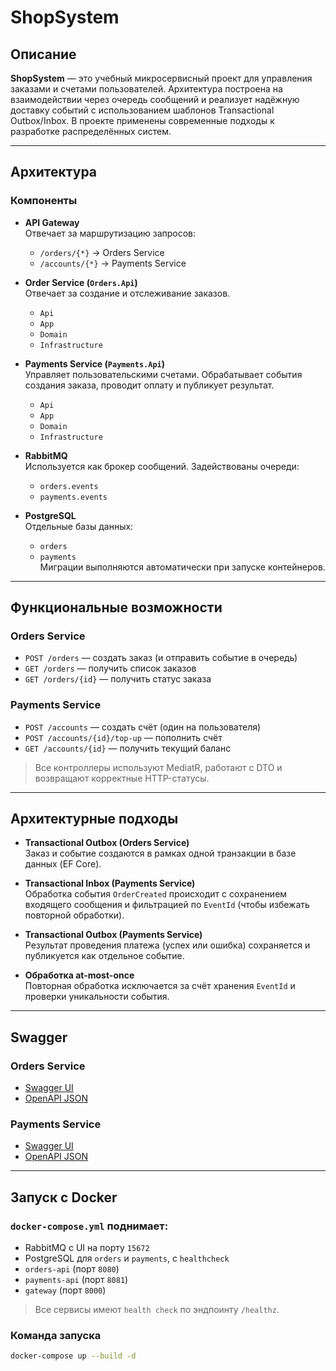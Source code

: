 # ShopSystem

## Описание

**ShopSystem** — это учебный микросервисный проект для управления заказами и счетами пользователей. Архитектура построена на взаимодействии через очередь сообщений и реализует надёжную доставку событий с использованием шаблонов Transactional Outbox/Inbox. В проекте применены современные подходы к разработке распределённых систем.

---

## Архитектура

### Компоненты

- **API Gateway**  
  Отвечает за маршрутизацию запросов:
  - `/orders/{*}` → Orders Service  
  - `/accounts/{*}` → Payments Service

- **Order Service (`Orders.Api`)**  
  Отвечает за создание и отслеживание заказов.
  - `Api`
  - `App`
  - `Domain`
  - `Infrastructure`

- **Payments Service (`Payments.Api`)**  
  Управляет пользовательскими счетами. Обрабатывает события создания заказа, проводит оплату и публикует результат.
  - `Api`
  - `App`
  - `Domain`
  - `Infrastructure`

- **RabbitMQ**  
  Используется как брокер сообщений. Задействованы очереди:
  - `orders.events`
  - `payments.events`

- **PostgreSQL**  
  Отдельные базы данных:
  - `orders`
  - `payments`  
  Миграции выполняются автоматически при запуске контейнеров.

---

## Функциональные возможности

### Orders Service

- `POST /orders` — создать заказ (и отправить событие в очередь)
- `GET /orders` — получить список заказов
- `GET /orders/{id}` — получить статус заказа

### Payments Service

- `POST /accounts` — создать счёт (один на пользователя)
- `POST /accounts/{id}/top-up` — пополнить счёт
- `GET /accounts/{id}` — получить текущий баланс

> Все контроллеры используют MediatR, работают с DTO и возвращают корректные HTTP-статусы.

---

## Архитектурные подходы

- **Transactional Outbox (Orders Service)**  
  Заказ и событие создаются в рамках одной транзакции в базе данных (EF Core).

- **Transactional Inbox (Payments Service)**  
  Обработка события `OrderCreated` происходит с сохранением входящего сообщения и фильтрацией по `EventId` (чтобы избежать повторной обработки).

- **Transactional Outbox (Payments Service)**  
  Результат проведения платежа (успех или ошибка) сохраняется и публикуется как отдельное событие.

- **Обработка at-most-once**  
  Повторная обработка исключается за счёт хранения `EventId` и проверки уникальности события.

---

## Swagger

### Orders Service
- [Swagger UI](http://localhost:8080/swagger/index.html)
- [OpenAPI JSON](http://localhost:8080/swagger/v1/swagger.json)

### Payments Service
- [Swagger UI](http://localhost:8081/swagger/index.html)
- [OpenAPI JSON](http://localhost:8081/swagger/v1/swagger.json)

---

## Запуск с Docker

### `docker-compose.yml` поднимает:

- RabbitMQ с UI на порту `15672`
- PostgreSQL для `orders` и `payments`, с `healthcheck`
- `orders-api` (порт `8080`)
- `payments-api` (порт `8081`)
- `gateway` (порт `8000`)

> Все сервисы имеют `health check` по эндпоинту `/healthz`.

### Команда запуска

```bash
docker-compose up --build -d

